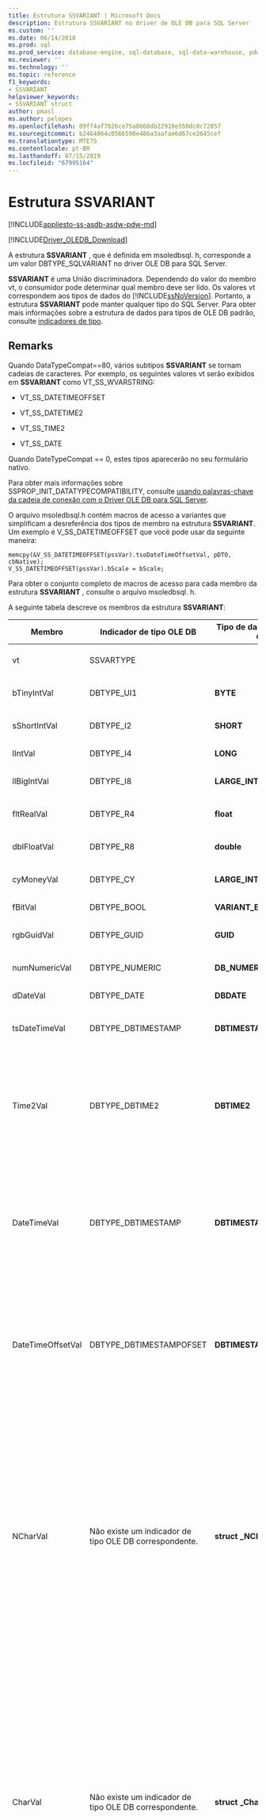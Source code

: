 ```yaml
---
title: Estrutura SSVARIANT | Microsoft Docs
description: Estrutura SSVARIANT no driver de OLE DB para SQL Server
ms.custom: ''
ms.date: 06/14/2018
ms.prod: sql
ms.prod_service: database-engine, sql-database, sql-data-warehouse, pdw
ms.reviewer: ''
ms.technology: ''
ms.topic: reference
f1_keywords:
- SSVARIANT
helpviewer_keywords:
- SSVARIANT struct
author: pmasl
ms.author: pelopes
ms.openlocfilehash: 09ff4af7026ce75a8668db22910e550dc0c72857
ms.sourcegitcommit: b2464064c0566590e486a3aafae6d67ce2645cef
ms.translationtype: MTE75
ms.contentlocale: pt-BR
ms.lasthandoff: 07/15/2019
ms.locfileid: "67995164"
---
```

# <a name="ssvariant-structure"></a>Estrutura SSVARIANT
[!INCLUDE[appliesto-ss-asdb-asdw-pdw-md](../../../includes/appliesto-ss-asdb-asdw-pdw-md.md)]

[!INCLUDE[Driver_OLEDB_Download](../../../includes/driver_oledb_download.md)]

  A estrutura **SSVARIANT** , que é definida em msoledbsql. h, corresponde a um valor DBTYPE_SQLVARIANT no driver OLE DB para SQL Server.  
  
 **SSVARIANT** é uma União discriminadora. Dependendo do valor do membro vt, o consumidor pode determinar qual membro deve ser lido. Os valores vt correspondem aos tipos de dados do [!INCLUDE[ssNoVersion](../../../includes/ssnoversion-md.md)]. Portanto, a estrutura **SSVARIANT** pode manter qualquer tipo do SQL Server. Para obter mais informações sobre a estrutura de dados para tipos de OLE DB padrão, consulte [indicadores de tipo](https://go.microsoft.com/fwlink/?LinkId=122171).  
  
## <a name="remarks"></a>Remarks  
 Quando DataTypeCompat==80, vários subtipos **SSVARIANT** se tornam cadeias de caracteres. Por exemplo, os seguintes valores vt serão exibidos em **SSVARIANT** como VT_SS_WVARSTRING:  
  
-   VT_SS_DATETIMEOFFSET  
  
-   VT_SS_DATETIME2  
  
-   VT_SS_TIME2  
  
-   VT_SS_DATE  
  
 Quando DateTypeCompat == 0, estes tipos aparecerão no seu formulário nativo.  
  
 Para obter mais informações sobre SSPROP_INIT_DATATYPECOMPATIBILITY, consulte [usando palavras-chave da cadeia de conexão com o Driver OLE DB para SQL Server](../../oledb/applications/using-connection-string-keywords-with-oledb-driver-for-sql-server.md).  
  
 O arquivo msoledbsql.h contém macros de acesso a variantes que simplificam a desreferência dos tipos de membro na estrutura **SSVARIANT**. Um exemplo é V_SS_DATETIMEOFFSET que você pode usar da seguinte maneira:  
  
```  
memcpy(&V_SS_DATETIMEOFFSET(pssVar).tsoDateTimeOffsetVal, pDTO, cbNative);  
V_SS_DATETIMEOFFSET(pssVar).bScale = bScale;  
```  
  
 Para obter o conjunto completo de macros de acesso para cada membro da estrutura **SSVARIANT** , consulte o arquivo msoledbsql. h.  
  
 A seguinte tabela descreve os membros da estrutura **SSVARIANT**:  
  
|Membro|Indicador de tipo OLE DB|Tipo de dados OLE DB C|valor vt|Comentários|  
|------------|---------------------------|------------------------|--------------|--------------|  
|vt|SSVARTYPE|||Especifica o tipo de valor contido no struct **SSVARIANT**.|  
|bTinyIntVal|DBTYPE_UI1|**BYTE**|**VT_SS_UI1**|Dá suporte ao tipo de dados **tinyint** [!INCLUDE[ssNoVersion](../../../includes/ssnoversion-md.md)] .|  
|sShortIntVal|DBTYPE_I2|**SHORT**|**VT_SS_I2**|Dá suporte ao tipo de dados **smallint** [!INCLUDE[ssNoVersion](../../../includes/ssnoversion-md.md)] .|  
|lIntVal|DBTYPE_I4|**LONG**|**VT_SS_I4**|Dá suporte ao tipo de dados **int** [!INCLUDE[ssNoVersion](../../../includes/ssnoversion-md.md)] .|  
|llBigIntVal|DBTYPE_I8|**LARGE_INTEGER**|**VT_SS_I8**|Dá suporte ao tipo de dados **bigint** [!INCLUDE[ssNoVersion](../../../includes/ssnoversion-md.md)] .|  
|fltRealVal|DBTYPE_R4|**float**|**VT_SS_R4**|Dá suporte ao tipo de dados **real** [!INCLUDE[ssNoVersion](../../../includes/ssnoversion-md.md)] .|  
|dblFloatVal|DBTYPE_R8|**double**|**VT_SS_R8**|Dá suporte ao tipo de dados **float** [!INCLUDE[ssNoVersion](../../../includes/ssnoversion-md.md)] .|  
|cyMoneyVal|DBTYPE_CY|**LARGE_INTEGER**|**VT_SS_MONEY VT_SS_SMALLMONEY**|Dá suporte aos tipos de dados **Money** e **smallmoney** [!INCLUDE[ssNoVersion](../../../includes/ssnoversion-md.md)] .|  
|fBitVal|DBTYPE_BOOL|**VARIANT_BOOL**|**VT_SS_BIT**|Dá suporte ao tipo de dados **bit** [!INCLUDE[ssNoVersion](../../../includes/ssnoversion-md.md)] .|  
|rgbGuidVal|DBTYPE_GUID|**GUID**|**VT_SS_GUID**|Dá suporte ao tipo de dados **uniqueidentifier** [!INCLUDE[ssNoVersion](../../../includes/ssnoversion-md.md)] .|  
|numNumericVal|DBTYPE_NUMERIC|**DB_NUMERIC**|**VT_SS_NUMERIC**|Dá suporte ao tipo de dados **numeric** [!INCLUDE[ssNoVersion](../../../includes/ssnoversion-md.md)] .|  
|dDateVal|DBTYPE_DATE|**DBDATE**|**VT_SS_DATE**|Dá suporte ao tipo de dados **date**[!INCLUDE[ssNoVersion](../../../includes/ssnoversion-md.md)].|  
|tsDateTimeVal|DBTYPE_DBTIMESTAMP|**DBTIMESTAMP**|**VT_SS_SMALLDATETIME VT_SS_DATETIME VT_SS_DATETIME2**|Dá suporte aos tipos de dados **smalldatetime**, **DateTime**e **datetime2** [!INCLUDE[ssNoVersion](../../../includes/ssnoversion-md.md)] .|  
|Time2Val|DBTYPE_DBTIME2|**DBTIME2**|**VT_SS_TIME2**|Dá suporte ao tipo de dados **time** [!INCLUDE[ssNoVersion](../../../includes/ssnoversion-md.md)] .<br /><br /> Inclui os seguintes membros:<br /><br /> *tTime2Val* (**DBTIME2**)<br /><br /> *bScale* (**Byte**) Especifica a escala para o valor *tTime2Val* .|  
|DateTimeVal|DBTYPE_DBTIMESTAMP|**DBTIMESTAMP**|**VT_SS_DATETIME2**|Dá suporte ao tipo de dados **datetime2** [!INCLUDE[ssNoVersion](../../../includes/ssnoversion-md.md)] .<br /><br /> Inclui os seguintes membros:<br /><br /> *tsDataTimeVal* (DBTIMESTAMP)<br /><br /> *bScale* (**Byte**) Especifica a escala para o valor *tsDataTimeVal* .|  
|DateTimeOffsetVal|DBTYPE_DBTIMESTAMPOFSET|**DBTIMESTAMPOFFSET**|**VT_SS_DATETIMEOFFSET**|Dá suporte ao tipo de dados **DateTimeOffset** [!INCLUDE[ssNoVersion](../../../includes/ssnoversion-md.md)] .<br /><br /> Inclui os seguintes membros:<br /><br /> *tsoDateTimeOffsetVal* (**DBTIMESTAMPOFFSET**)<br /><br /> *bScale* (**Byte**) Especifica a escala para o valor *tsoDateTimeOffsetVal* .|  
|NCharVal|Não existe um indicador de tipo OLE DB correspondente.|**struct _NCharVal**|**VT_SS_WVARSTRING,**<br /><br /> **VT_SS_WSTRING**|Dá suporte aos tipos de dados **nchar** e **nvarchar** [!INCLUDE[ssNoVersion](../../../includes/ssnoversion-md.md)] .<br /><br /> Inclui os seguintes membros:<br /><br /> *sActualLength* (**Curto**) Especifica o comprimento real para a cadeia de caracteres para a qual *pwchNCharVal* aponta. Não inclui o zero final.<br /><br /> *sMaxLength* (**Curto**) Especifica o comprimento máximo para a cadeia de caracteres para a qual *pwchNCharVal* aponta.<br /><br /> *pwchNCharVal* (**WCHAR** \*) ponteiro para a cadeia de caracteres.<br /><br /> Membros não utilizados: *rgbReserved*, *dwReserved*e *pwchReserved*.|  
|CharVal|Não existe um indicador de tipo OLE DB correspondente.|**struct _CharVal**|**VT_SS_STRING,**<br /><br /> **VT_SS_VARSTRING**|Dá suporte aos tipos de dados **Char** e **varchar** [!INCLUDE[ssNoVersion](../../../includes/ssnoversion-md.md)] .<br /><br /> Inclui os seguintes membros:<br /><br /> *sActualLength* (**Curto**) Especifica o comprimento real para a cadeia de caracteres para a qual *pchCharVal* aponta. Não inclui o zero final.<br /><br /> *sMaxLength* (**Curto**) Especifica o comprimento máximo para a cadeia de caracteres para a qual *pchCharVal* aponta.<br /><br /> *pchCharVal* (**Char** \*) ponteiro para a cadeia de caracteres.<br /><br /> Membros não usados:<br /><br /> *rgbReserved*, *dwReserved*e *pwchReserved*.|  
|BinaryVal|Não existe um indicador de tipo OLE DB correspondente.|**struct _BinaryVal**|**VT_SS_VARBINARY,**<br /><br /> **VT_SS_BINARY**|Dá suporte aos tipos de dados **Binary** e **varbinary** [!INCLUDE[ssNoVersion](../../../includes/ssnoversion-md.md)] .<br /><br /> Inclui os seguintes membros:<br /><br /> *sActualLength* (**Curto**) Especifica o comprimento real para os dados aos quais *prgbBinaryVal* pontos.<br /><br /> *sMaxLength* (**Curto**) Especifica o comprimento máximo para os dados aos quais o *prgbBinaryVal* aponta.<br /><br /> *prgbBinaryVal* (**Byte** \*) ponteiro para os dados binários.<br /><br /> Membro não usado: *dwReserved*.|  
|Não conhecido como|UNUSED|UNUSED|UNUSED|UNUSED|  
|BLOBType|UNUSED|UNUSED|UNUSED|UNUSED|  
  
## <a name="see-also"></a>Consulte Também  
 [Tipos &#40;de dados OLE DB&#41;](../../oledb/ole-db-data-types/data-types-ole-db.md)  
  
  
